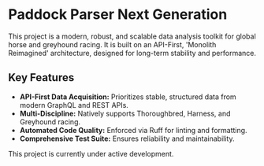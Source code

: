 # Paddock Parser Next Generation

This project is a modern, robust, and scalable data analysis toolkit for global horse and greyhound racing. It is built on an API-First, 'Monolith Reimagined' architecture, designed for long-term stability and performance.

## Key Features
- **API-First Data Acquisition:** Prioritizes stable, structured data from modern GraphQL and REST APIs.
- **Multi-Discipline:** Natively supports Thoroughbred, Harness, and Greyhound racing.
- **Automated Code Quality:** Enforced via Ruff for linting and formatting.
- **Comprehensive Test Suite:** Ensures reliability and maintainability.

This project is currently under active development.
